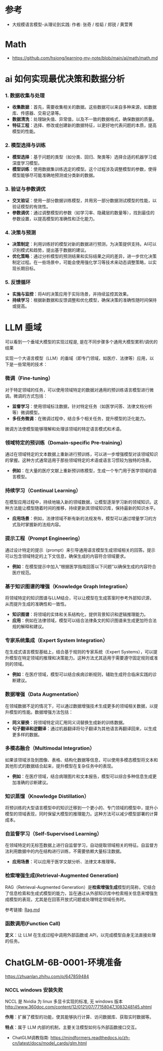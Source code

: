 
# 参考
+ 大规模语言模型-从理论到实践: 作者: 张奇 / 桂韬 / 郑锐 / 黄萱菁

# Math
+ https://github.com/hsiong/learning-my-note/blob/main/ai/math/math.md


# ai 如何实现最优决策和数据分析

### 1. 数据收集与处理

- **收集数据**：首先，需要收集相关的数据。这些数据可以来自多种来源，如数据库、传感器、交易记录等。
- **数据清洗**：处理缺失值、异常值，以及不一致的数据格式，确保数据的质量。
- **特征工程**：选择、修改或创建新的数据特征，以更好地代表问题的本质，提高模型的性能。

### 2. 模型选择与训练

- **模型选择**：基于问题的类型（如分类、回归、聚类等）选择合适的机器学习或深度学习模型。
- **模型训练**：使用数据集训练选定的模型。这个过程涉及调整模型的参数，使得模型能够尽可能准确地预测或分类新的数据。

### 3. 验证与参数调优

- **交叉验证**：使用一部分数据训练模型，并用另一部分数据测试模型的性能，以验证模型的有效性。
- **参数调优**：通过调整模型的参数（如学习率、隐藏层的数量等），找到最佳的参数设置，以提高模型的准确性和泛化能力。

### 4. 决策与预测

- **决策制定**：利用训练好的模型对新的数据进行预测，为决策提供支持。AI可以识别模式和趋势，提出基于数据的建议。
- **优化策略**：通过分析模型的预测结果和实际结果之间的差异，进一步优化决策制定过程。在一些场景中，可能会使用强化学习等技术来动态调整策略，以实现长期目标。

### 5. 反馈循环

- **实施与监控**：将AI的决策应用于实际场景，并持续监控其效果。
- **持续学习**：根据新数据和反馈调整和优化模型，确保决策的准确性随时间保持或提高。

# LLM 垂域
可以看到一个垂域大模型的实现过程是, 是在不同步骤多个通用大模型累积/调优的结果

实现一个大语言模型（LLM）的垂域（即专门领域，如医疗、法律等）应用，以下是一些常用的技术：

###  **微调（Fine-tuning）**

对于特定领域的任务，可以使用领域特定的数据对通用的预训练语言模型进行微调。微调的方式包括：

- **监督学习**：使用领域标注数据，针对特定任务（如医学问答、法律文档分析等）微调模型。
- **多任务微调**：在微调过程中，结合多个相关任务，提升模型的泛化能力。

微调方法使模型能够理解和处理该领域的特定语言模式和术语。

###  **领域特定的预训练（Domain-specific Pre-training）**

通过在领域特定的文本数据上重新进行预训练，可以进一步增强模型对该领域知识的掌握。这种方式通常适用于那些领域特定的术语或语言习惯较为独特的场景。

- **例如**：在大量的医疗文献上重新预训练模型，生成一个专门用于医学领域的语言模型。

###  **持续学习（Continual Learning）**

在模型应用过程中，持续地输入新的领域数据，让模型逐渐学习新的领域知识。这种方法能让模型随着时间的推移，持续更新其领域知识库，保持最新的知识水平。

- **应用场景**：例如，法律领域不断有新的法规发布，模型可以通过增量学习的方式及时掌握新的法规内容。

### **提示工程（Prompt Engineering）**

通过设计特定的提示（prompt）来引导通用语言模型生成领域相关的回答。提示可以包含领域特定的上下文信息，确保生成的内容符合领域要求。

- **例如**：在模型提示中加入“根据医学指南回答以下问题”以确保生成的内容符合医疗规范。

### **基于知识图谱的增强（Knowledge Graph Integration）**

将领域特定的知识图谱与LLM结合，可以让模型在生成答案时参考外部知识源，从而提升生成的准确性和一致性。

- **知识图谱**：将领域的实体和关系结构化，提供背景知识和逻辑推理能力。
- **应用**：例如在法律领域，模型可以结合法律条文的知识图谱来生成更加符合法规的解释和建议。

###  **专家系统集成（Expert System Integration）**

在生成式语言模型基础上，结合基于规则的专家系统（Expert Systems），可以提升模型在特定领域的推理和决策能力。这种方法尤其适用于需要遵守固定规则或准则的领域。

- **例如**：在医疗领域，模型可以结合疾病诊断规则，辅助生成符合临床实践的诊断建议。

###  **数据增强（Data Augmentation）**

在领域数据不足的情况下，可以通过数据增强技术生成更多的领域相关数据，以提升模型的性能。数据增强方法包括：

- **同义替换**：将领域特定词汇用同义词替换生成新的训练数据。
- **句子翻译和逆翻译**：通过机器翻译将句子翻译为其他语言再翻译回来，以生成更多样的数据。

###  **多模态融合（Multimodal Integration）**

如果该领域涉及到图像、表格、结构化数据等信息，可以使用多模态模型将文本和其他形式的数据结合起来，提升模型在复杂任务中的表现。

- **例如**：在医疗领域，结合病理图片和文本报告，模型可以综合多种信息生成更加准确的诊断建议。

### **知识蒸馏（Knowledge Distillation）**

将预训练的大型语言模型中的知识迁移到一个更小的、专门领域的模型中，提升小模型的领域表现，同时保留大模型的推理能力。这种方法可以减少模型部署的计算成本。

### **自监督学习（Self-Supervised Learning）**

在领域特定的无标签数据上进行自监督学习，自动提取领域相关的特征。自监督方法利用数据中的内在结构进行训练，不需要依赖大量标注数据。

- **应用场景**：可以应用于医学文献分析、法律文本推理等。

### 检索增强生成(Retrieval-Augmented Generation)

RAG（Retrieval-Augmented Generation）是**检索增强生成**模型的简称，它结合了信息检索和生成式模型的能力，旨在通过从外部知识库中检索相关信息来增强生成模型的表现，尤其是在回答开放式问题或处理特定领域任务时。

参考链接: [Rag.md](Rag.md)

### 函数调用(Function Call)

**定义**：让 LLM 在生成过程中调用外部函数或 API，以完成模型自身无法直接处理的任务。

# ChatGLM-6B-0001-环境准备

https://zhuanlan.zhihu.com/p/647859484

### NCCL windows 安装失败

NCCL 是 Nvidia 为 linux 多显卡实现的标准, 无 windows 版本
http://www.360doc.com/content/12/0121/07/77158047_1083248145.shtml

**作用**：扩展了模型的功能，使其能够执行计算、访问数据库、获取实时数据等。

**特点**：属于 LLM 内部的机制，主要关注模型如何与外部函数接口交互。

+ ChatGLM调教指南: https://mindformers.readthedocs.io/zh-cn/latest/docs/model_cards/glm.html
